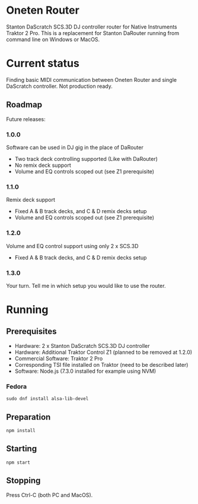 # Oneten Router

Stanton DaScratch SCS.3D DJ controller router for Native Instruments Traktor 2
Pro. This is a replacement for Stanton DaRouter running from command line on
Windows or MacOS.

# Current status

Finding basic MIDI communication between Oneten Router and single DaScratch
controller. Not production ready.

## Roadmap

Future releases:

### 1.0.0

Software can be used in DJ gig in the place of DaRouter

* Two track deck controlling supported (Like with DaRouter)
* No remix deck support
* Volume and EQ controls scoped out (see Z1 prerequisite)

### 1.1.0

Remix deck support

* Fixed A & B track decks, and C & D remix decks setup
* Volume and EQ controls scoped out (see Z1 prerequisite)

### 1.2.0

Volume and EQ control support using only 2 x SCS.3D

* Fixed A & B track decks, and C & D remix decks setup

### 1.3.0

Your turn. Tell me in which setup you would like to use the router.

# Running

## Prerequisites

* Hardware: 2 x Stanton DaScratch SCS.3D DJ controller
* Hardware: Additional Traktor Control Z1 (planned to be removed at 1.2.0)
* Commercial Software: Traktor 2 Pro
* Corresponding TSI file installed on Traktor (need to be described later)
* Software: Node.js (7.3.0 installed for example using NVM)

### Fedora

    sudo dnf install alsa-lib-devel

## Preparation

    npm install

## Starting

    npm start

## Stopping

Press Ctrl-C (both PC and MacOS).
